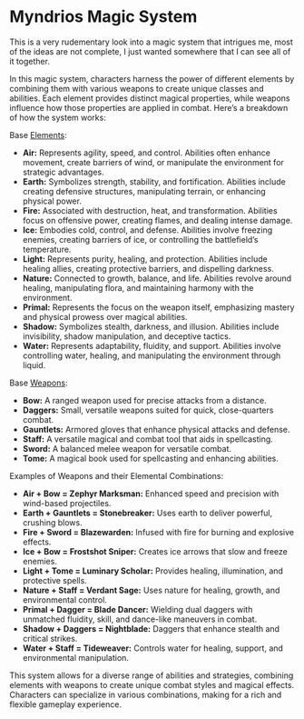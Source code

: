 # Myndrios Magic System

This is a very rudementary look into a magic system that intrigues me, most of the ideas are not complete, I just wanted somewhere that I can see all of it together.

In this magic system, characters harness the power of different elements by combining them with various weapons to create unique classes and abilities. Each element provides distinct magical properties, while weapons influence how those properties are applied in combat. Here’s a breakdown of how the system works:

Base [Elements](elements.md):

- **Air:** Represents agility, speed, and control. Abilities often enhance movement, create barriers of wind, or manipulate the environment for strategic advantages.
- **Earth:** Symbolizes strength, stability, and fortification. Abilities include creating defensive structures, manipulating terrain, or enhancing physical power.
- **Fire:** Associated with destruction, heat, and transformation. Abilities focus on offensive power, creating flames, and dealing intense damage.
- **Ice:** Embodies cold, control, and defense. Abilities involve freezing enemies, creating barriers of ice, or controlling the battlefield’s temperature.
- **Light:** Represents purity, healing, and protection. Abilities include healing allies, creating protective barriers, and dispelling darkness.
- **Nature:** Connected to growth, balance, and life. Abilities revolve around healing, manipulating flora, and maintaining harmony with the environment.
- **Primal:** Represents the focus on the weapon itself, emphasizing mastery and physical prowess over magical abilities.
- **Shadow:** Symbolizes stealth, darkness, and illusion. Abilities include invisibility, shadow manipulation, and deceptive tactics.
- **Water:** Represents adaptability, fluidity, and support. Abilities involve controlling water, healing, and manipulating the environment through liquid.

Base [Weapons](weapons.md):

- **Bow:** A ranged weapon used for precise attacks from a distance.
- **Daggers:** Small, versatile weapons suited for quick, close-quarters combat.
- **Gauntlets:** Armored gloves that enhance physical attacks and defense.
- **Staff:** A versatile magical and combat tool that aids in spellcasting.
- **Sword:** A balanced melee weapon for versatile combat.
- **Tome:** A magical book used for spellcasting and enhancing abilities.

Examples of Weapons and their Elemental Combinations:

- **Air + Bow = Zephyr Marksman:** Enhanced speed and precision with wind-based projectiles.
- **Earth + Gauntlets = Stonebreaker:** Uses earth to deliver powerful, crushing blows.
- **Fire + Sword = Blazewarden:** Infused with fire for burning and explosive effects.
- **Ice + Bow = Frostshot Sniper:** Creates ice arrows that slow and freeze enemies.
- **Light + Tome = Luminary Scholar:** Provides healing, illumination, and protective spells.
- **Nature + Staff = Verdant Sage:** Uses nature for healing, growth, and environmental control.
- **Primal + Dagger = Blade Dancer:** Wielding dual daggers with unmatched fluidity, skill, and dance-like maneuvers in combat.
- **Shadow + Daggers = Nightblade:** Daggers that enhance stealth and critical strikes.
- **Water + Staff = Tideweaver:** Controls water for healing, support, and environmental manipulation.

This system allows for a diverse range of abilities and strategies, combining elements with weapons to create unique combat styles and magical effects. Characters can specialize in various combinations, making for a rich and flexible gameplay experience.
